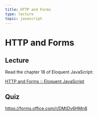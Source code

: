 ```yaml
---
title: HTTP and Forms
type: lecture
topic: javascript
---
```


# HTTP and Forms

## Lecture

Read the chapter 18 of Eloquent JavaScript:

[HTTP and Forms :: Eloquent JavaScript](https://eloquentjavascript.net/18_http.html)

## Quiz

https://forms.office.com/r/DMtDv6HMn8

